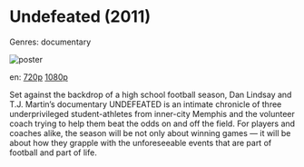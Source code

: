 # Undefeated (2011)

Genres: documentary

![poster](http://image.tmdb.org/t/p/w500/bA5FHITjEGFntU8lySsvT4ibDrp.jpg)

en:
  [720p](magnet:?xt=urn:btih:F7BD44755A9A97C6FF7D1688310D226F82AEC5B1&tr=udp://glotorrents.pw:6969/announce&tr=udp://tracker.opentrackr.org:1337/announce&tr=udp://torrent.gresille.org:80/announce&tr=udp://tracker.openbittorrent.com:80&tr=udp://tracker.coppersurfer.tk:6969&tr=udp://tracker.leechers-paradise.org:6969&tr=udp://p4p.arenabg.ch:1337&tr=udp://tracker.internetwarriors.net:1337)
  [1080p](magnet:?xt=urn:btih:598072372249FB6F69A6909F57BC9021AD4520E4&tr=udp://glotorrents.pw:6969/announce&tr=udp://tracker.opentrackr.org:1337/announce&tr=udp://torrent.gresille.org:80/announce&tr=udp://tracker.openbittorrent.com:80&tr=udp://tracker.coppersurfer.tk:6969&tr=udp://tracker.leechers-paradise.org:6969&tr=udp://p4p.arenabg.ch:1337&tr=udp://tracker.internetwarriors.net:1337)
  


Set against the backdrop of a high school football season, Dan Lindsay and T.J. Martin’s documentary UNDEFEATED is an intimate chronicle of three underprivileged student-athletes from inner-city Memphis and the volunteer coach trying to help them beat the odds on and off the field.  For players and coaches alike, the season will be not only about winning games — it will be about how they grapple with the unforeseeable events that are part of football and part of life.